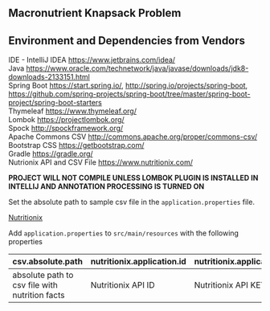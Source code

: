 ## Macronutrient Knapsack Problem

## Environment and Dependencies from Vendors
IDE - IntelliJ IDEA https://www.jetbrains.com/idea/   
Java https://www.oracle.com/technetwork/java/javase/downloads/jdk8-downloads-2133151.html   
Spring Boot https://start.spring.io/, http://spring.io/projects/spring-boot, https://github.com/spring-projects/spring-boot/tree/master/spring-boot-project/spring-boot-starters          
Thymeleaf https://www.thymeleaf.org/    
Lombok https://projectlombok.org/  
Spock http://spockframework.org/  
Apache Commons CSV http://commons.apache.org/proper/commons-csv/ 
Bootstrap CSS https://getbootstrap.com/      
Gradle https://gradle.org/  
Nutrionix API and CSV File https://www.nutritionix.com/

**PROJECT WILL NOT COMPILE UNLESS LOMBOK PLUGIN IS INSTALLED IN**
**INTELLIJ AND ANNOTATION PROCESSING IS TURNED ON**

Set the absolute path to sample csv file in the 
`application.properties` file. 

[Nutritionix](https://www.nutritionix.com/database)

Add `application.properties` to `src/main/resources`
with the following properties 

| csv.absolute.path | nutritionix.application.id | nutritionix.application.key |
| ------- | -------- | --------- |
| absolute path to csv file with nutrition facts | Nutritionix API ID | Nutritionix API KEY |